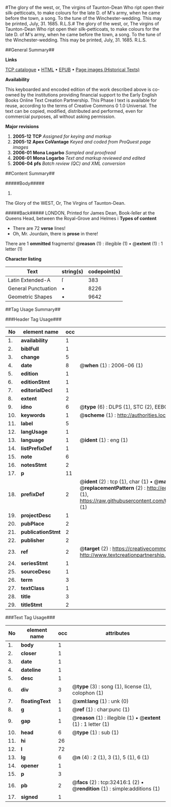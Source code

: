 #The glory of the west, or, The virgins of Taunton-Dean Who ript open their silk-petticoats, to make colours for the late D. of M's army, when he came before the town, a song. To the tune of the Winchester-wedding. This may be printed, July, 31. 1685. R.L.S.#
The glory of the west, or, The virgins of Taunton-Dean Who ript open their silk-petticoats, to make colours for the late D. of M's army, when he came before the town, a song. To the tune of the Winchester-wedding. This may be printed, July, 31. 1685. R.L.S.

##General Summary##

**Links**

[TCP catalogue](http://www.ota.ox.ac.uk/tcp/)  • 
[HTML](http://tei.it.ox.ac.uk/tcp/Texts-HTML/free/A42/A42863.html)  • 
[EPUB](http://tei.it.ox.ac.uk/tcp/Texts-EPUB/free/A42/A42863.epub) • 
[Page images (Historical Texts)](https://data.historicaltexts.jisc.ac.uk/view?pubId=eebo-99827990e&pageId=eebo-99827990e-32416-1)

**Availability**

This keyboarded and encoded edition of the
	       work described above is co-owned by the institutions
	       providing financial support to the Early English Books
	       Online Text Creation Partnership. This Phase I text is
	       available for reuse, according to the terms of Creative
	       Commons 0 1.0 Universal. The text can be copied,
	       modified, distributed and performed, even for
	       commercial purposes, all without asking permission.

**Major revisions**

1. __2005-12__ __TCP__ *Assigned for keying and markup*
1. __2005-12__ __Apex CoVantage__ *Keyed and coded from ProQuest page images*
1. __2006-01__ __Mona Logarbo__ *Sampled and proofread*
1. __2006-01__ __Mona Logarbo__ *Text and markup reviewed and edited*
1. __2006-04__ __pfs__ *Batch review (QC) and XML conversion*

##Content Summary##

#####Body#####

1. 
The Glory of the WEST, Or, The Virgins of Taunton-Dean.

#####Back#####
LONDON, Printed for James Dean, Book-ſeller at the Queens Head, between the Royal-Grove and Helmes i
**Types of content**

  * There are 72 **verse** lines!
  * Oh, Mr. Jourdain, there is **prose** in there!

There are 1 **ommitted** fragments! 
 @__reason__ (1) : illegible (1)  •  @__extent__ (1) : 1 letter (1)

**Character listing**


|Text|string(s)|codepoint(s)|
|---|---|---|
|Latin Extended-A|ſ|383|
|General Punctuation|•|8226|
|Geometric Shapes|▪|9642|

##Tag Usage Summary##

###Header Tag Usage###

|No|element name|occ|attributes|
|---|---|---|---|
|1.|__availability__|1||
|2.|__biblFull__|1||
|3.|__change__|5||
|4.|__date__|8| @__when__ (1) : 2006-06 (1)|
|5.|__edition__|1||
|6.|__editionStmt__|1||
|7.|__editorialDecl__|1||
|8.|__extent__|2||
|9.|__idno__|6| @__type__ (6) : DLPS (1), STC (2), EEBO-CITATION (1), PROQUEST (1), VID (1)|
|10.|__keywords__|1| @__scheme__ (1) : http://authorities.loc.gov/ (1)|
|11.|__label__|5||
|12.|__langUsage__|1||
|13.|__language__|1| @__ident__ (1) : eng (1)|
|14.|__listPrefixDef__|1||
|15.|__note__|6||
|16.|__notesStmt__|2||
|17.|__p__|11||
|18.|__prefixDef__|2| @__ident__ (2) : tcp (1), char (1)  •  @__matchPattern__ (2) : ([0-9\-]+):([0-9IVX]+) (1), (.+) (1)  •  @__replacementPattern__ (2) : http://eebo.chadwyck.com/downloadtiff?vid=$1&page=$2 (1), https://raw.githubusercontent.com/textcreationpartnership/Texts/master/tcpchars.xml#$1 (1)|
|19.|__projectDesc__|1||
|20.|__pubPlace__|2||
|21.|__publicationStmt__|2||
|22.|__publisher__|2||
|23.|__ref__|2| @__target__ (2) : https://creativecommons.org/publicdomain/zero/1.0/ (1), http://www.textcreationpartnership.org/docs/. (1)|
|24.|__seriesStmt__|1||
|25.|__sourceDesc__|1||
|26.|__term__|3||
|27.|__textClass__|1||
|28.|__title__|3||
|29.|__titleStmt__|2||


###Text Tag Usage###

|No|element name|occ|attributes|
|---|---|---|---|
|1.|__body__|1||
|2.|__closer__|1||
|3.|__date__|1||
|4.|__dateline__|1||
|5.|__desc__|1||
|6.|__div__|3| @__type__ (3) : song (1), license (1), colophon (1)|
|7.|__floatingText__|1| @__xml:lang__ (1) : unk (0)|
|8.|__g__|1| @__ref__ (1) : char:punc (1)|
|9.|__gap__|1| @__reason__ (1) : illegible (1)  •  @__extent__ (1) : 1 letter (1)|
|10.|__head__|6| @__type__ (1) : sub (1)|
|11.|__hi__|26||
|12.|__l__|72||
|13.|__lg__|6| @__n__ (4) : 2 (1), 3 (1), 5 (1), 6 (1)|
|14.|__opener__|1||
|15.|__p__|3||
|16.|__pb__|2| @__facs__ (2) : tcp:32416:1 (2)  •  @__rendition__ (1) : simple:additions (1)|
|17.|__signed__|1||
